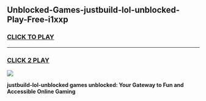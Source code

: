 
## Unblocked-Games-justbuild-lol-unblocked-Play-Free-i1xxp
<h3>
<a href="https://premium76.site?title=justbuild-lol-unblocked&ref=20M">CLICK TO PLAY</a></h3>
<hr>

<h3>
<a href="https://premium76.site?title=justbuild-lol-unblocked&ref=20M">CLICK 2 PLAY</a>
  
</h3>

<a href="https://premium76.site?title=justbuild-lol-unblocked&ref=19M"><img src="https://clearcache.store/games.png"></a>


**justbuild-lol-unblocked games unblocked: Your Gateway to Fun and Accessible Online Gaming**
